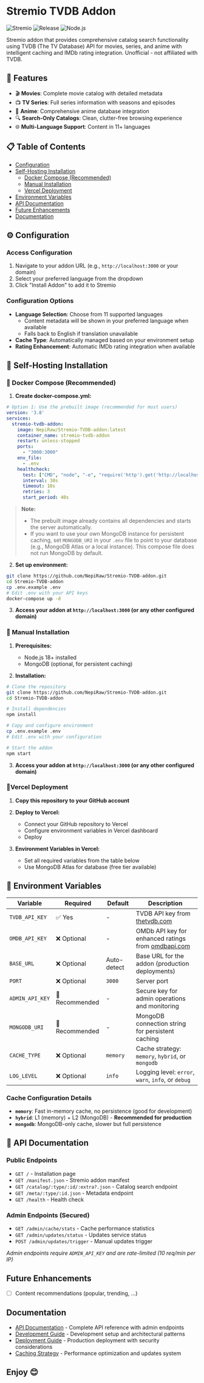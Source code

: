 # Stremio TVDB Addon

![Stremio](https://img.shields.io/badge/Stremio-Addon-purple)
![Release](https://img.shields.io/github/v/release/NepiRaw/Stremio-TVDB-addon?label=Release)
![Node.js](https://img.shields.io/badge/Node.js-18+-brightgreen)

Stremio addon that provides comprehensive catalog search functionality using TVDB (The TV Database) API for movies, series, and anime with intelligent caching and IMDb rating integration.
Unofficial - not affiliated with TVDB.

## 🎯 Features

- 🎬 **Movies**: Complete movie catalog with detailed metadata
- 📺 **TV Series**: Full series information with seasons and episodes
- 🎌 **Anime**: Comprehensive anime database integration
- 🔍 **Search-Only Catalogs**: Clean, clutter-free browsing experience
- 🌐 **Multi-Language Support**: Content in 11+ languages

## 📋 Table of Contents

- [Configuration](#-configuration)
- [Self-Hosting Installation](#-self-hosting-installation)
  - [Docker Compose (Recommended)](#docker-compose-recommended)
  - [Manual Installation](#manual-installation)
  - [Vercel Deployment](#vercel-deployment)
- [Environment Variables](#-environment-variables)
- [API Documentation](#-api-documentation)
- [Future Enhancements](#-future-enhancements)
- [Documentation](#-documentation)

## ⚙️ Configuration

### Access Configuration
1. Navigate to your addon URL (e.g., `http://localhost:3000` or your domain)
2. Select your preferred language from the dropdown
3. Click "Install Addon" to add it to Stremio

### Configuration Options
- **Language Selection**: Choose from 11 supported languages
  - Content metadata will be shown in your preferred language when available
  - Falls back to English if translation unavailable
- **Cache Type**: Automatically managed based on your environment setup
- **Rating Enhancement**: Automatic IMDb rating integration when available

## 🚀 Self-Hosting Installation

### 🐳 Docker Compose (Recommended)

1. **Create docker-compose.yml:**

```yaml
# Option 1: Use the prebuilt image (recommended for most users)
version: '3.8'
services:
  stremio-tvdb-addon:
    image: NepiRaw/Stremio-TVDB-addon:latest
    container_name: stremio-tvdb-addon
    restart: unless-stopped
    ports:
      - "3000:3000"
    env_file:
      - .env
    healthcheck:
      test: ["CMD", "node", "-e", "require('http').get('http://localhost:3000/health', (res) => { process.exit(res.statusCode === 200 ? 0 : 1) })"]
      interval: 30s
      timeout: 10s
      retries: 3
      start_period: 40s
```

> **Note:**
> - The prebuilt image already contains all dependencies and starts the server automatically.
> - If you want to use your own MongoDB instance for persistent caching, set `MONGODB_URI` in your `.env` file to point to your database (e.g., MongoDB Atlas or a local instance). This compose file does not run MongoDB by default.


2. **Set up environment:**

```bash
git clone https://github.com/NepiRaw/Stremio-TVDB-addon.git
cd Stremio-TVDB-addon
cp .env.example .env
# Edit .env with your API keys
docker-compose up -d
```

3. **Access your addon at `http://localhost:3000` (or any other configured domain)**

### 🐍 Manual Installation

1. **Prerequisites:**
   - Node.js 18+ installed
   - MongoDB (optional, for persistent caching)

2. **Installation:**
```bash
# Clone the repository
git clone https://github.com/NepiRaw/Stremio-TVDB-addon.git
cd Stremio-TVDB-addon

# Install dependencies
npm install

# Copy and configure environment
cp .env.example .env
# Edit .env with your configuration

# Start the addon
npm start
```

3. **Access your addon at `http://localhost:3000` (or any other configured domain)**

### 🔺Vercel Deployment

1. **Copy this repository to your GitHub account**

2. **Deploy to Vercel:**
   - Connect your GitHub repository to Vercel
   - Configure environment variables in Vercel dashboard
   - Deploy

3. **Environment Variables in Vercel:**
   - Set all required variables from the table below
   - Use MongoDB Atlas for database (free tier available)

## 🔧 Environment Variables

| Variable | Required | Default | Description |
|----------|----------|---------|-------------|
| `TVDB_API_KEY` | ✅ Yes | - | TVDB API key from [thetvdb.com](https://thetvdb.com/api-information) |
| `OMDB_API_KEY` | ❌ Optional | - | OMDb API key for enhanced ratings from [omdbapi.com](http://www.omdbapi.com/apikey.aspx) |
| `BASE_URL` | ❌ Optional | Auto-detect | Base URL for the addon (production deployments) |
| `PORT` | ❌ Optional | `3000` | Server port |
| `ADMIN_API_KEY` | 🔸 Recommended | - | Secure key for admin operations and monitoring |
| `MONGODB_URI` | 🔸 Recommended | - | MongoDB connection string for persistent caching |
| `CACHE_TYPE` | ❌ Optional | `memory` | Cache strategy: `memory`, `hybrid`, or `mongodb` |
| `LOG_LEVEL` | ❌ Optional | `info` | Logging level: `error`, `warn`, `info`, or `debug` |

### Cache Configuration Details
- **`memory`**: Fast in-memory cache, no persistence (good for development)
- **`hybrid`**: L1 (memory) + L2 (MongoDB) - **Recommended for production**
- **`mongodb`**: MongoDB-only cache, slower but full persistence

## 📡 API Documentation

### Public Endpoints
- `GET /` - Installation page
- `GET /manifest.json` - Stremio addon manifest
- `GET /catalog/:type/:id/:extra?.json` - Catalog search endpoint
- `GET /meta/:type/:id.json` - Metadata endpoint
- `GET /health` - Health check

### Admin Endpoints (Secured)
- `GET /admin/cache/stats` - Cache performance statistics
- `GET /admin/updates/status` - Updates service status  
- `POST /admin/updates/trigger` - Manual updates trigger

*Admin endpoints require `ADMIN_API_KEY` and are rate-limited (10 req/min per IP)*

## Future Enhancements
- [ ] Content recommendations (popular, trending, ...)

## Documentation

- [API Documentation](docs/API.md) - Complete API reference with admin endpoints
- [Development Guide](docs/DEVELOPMENT.md) - Development setup and architectural patterns  
- [Deployment Guide](docs/DEPLOYMENT.md) - Production deployment with security considerations
- [Caching Strategy](docs/CACHING_STRATEGY.md) - Performance optimization and updates system

## Enjoy 😊
